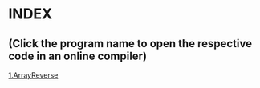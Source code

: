 # **INDEX**
## (Click the program name to open the respective code in an online compiler)

[1.ArrayReverse](https://onlinegdb.com/1SN3qv_Er)
